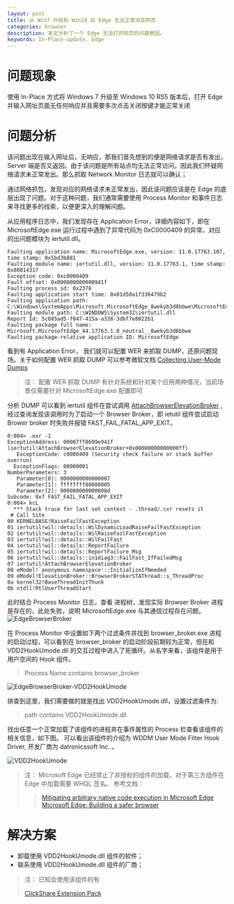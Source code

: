 ```yaml
---
layout: post
title: 从 Win7 升级到 Win10 后 Edge 无法正常浏览网页
categories: browser
description: 本文分析了一个 Edge 无法打开网页的问题原因。
keywords: In-Place-update, Edge
---
```


# 问题现象

使用 In-Place 方式将 Windows 7 升级至 Windows 10 RS5 版本后，打开 Edge 并输入网址页面无任何响应并且需要多次点击关闭按键才能正常关闭

# 问题分析

该问题出现在输入网址后，无响应，那我们首先想到的便是网络请求是否有发出，Server 端是否又返回。由于该问题是所有站点均无法正常访问，因此我们怀疑网络请求未正常发出。那么抓取 Network Monitor 日志就可以确认；

通过网络抓包，发现对应的网络请求未正常发出，因此该问题应该是在 Edge 的底层出现了问题。对于这种问题，我们通常需要使用 Process Monitor 和事件日志来寻找更多的线索，以便更深入的理解问题。

从应用程序日志中，我们发现存在 Application Error，详细内容如下，即在 MicrosoftEdge.exe 运行过程中遇到了异常代码为 0xC0000409 的异常，对应的出问题模块为 iertutil.dll。

```Windbg
Faulting application name: MicrosoftEdge.exe, version: 11.0.17763.107, time stamp: 0x5bd3b881
Faulting module name: iertutil.dll, version: 11.0.17763.1, time stamp: 0x80814317
Exception code: 0xc0000409
Fault offset: 0x000000000000941f
Faulting process id: 0x2378
Faulting application start time: 0x01d50a1f336479b2
Faulting application path: C:\Windows\SystemApps\Microsoft.MicrosoftEdge_8wekyb3d8bbwe\MicrosoftEdge.exe
Faulting module path: C:\WINDOWS\System32\iertutil.dll
Report Id: 5c685ad5-f047-415a-a338-3dbf7e8022b1
Faulting package full name: Microsoft.MicrosoftEdge_44.17763.1.0_neutral__8wekyb3d8bbwe
Faulting package-relative application ID: MicrosoftEdge
```

看到有 Application Error， 我们就可以配置 WER 来抓取 DUMP，还原问题现场。关于如何配置 WER 抓取 DUMP 可以参考微软文档 [Collecting User-Mode Dumps](https://docs.microsoft.com/en-us/windows/win32/wer/collecting-user-mode-dumps)
>注： 配置 WER 抓取  DUMP 有针对系统和针对某个应用两种情况，当前场景仅需要针对 MicrosoftEdge.exe 配置即可

分析 DUMP 可以看到 iertutil 组件在尝试调用 [AttachBrowserElevationBroker](https://i.blackhat.com/eu-18/Thu-Dec-6/eu-18-Ding-Cutting-Edge-Microsoft-Browser-Security-From-People-Who-Owned-It-wp.pdf) , 经过查询发现该调用时为了启动一个 Browser Broker，即 ietutil 组件尝试启动 Brower broker 时失败并报错 FAST_FAIL_FATAL_APP_EXIT。

```Windbg
0:004> .exr -1
ExceptionAddress: 00007ff8699e941f (iertutil!AttachBrowserElevationBroker+0x00000000000000ff)
   ExceptionCode: c0000409 (Security check failure or stack buffer overrun)
  ExceptionFlags: 00000001
NumberParameters: 3
   Parameter[0]: 0000000000000007
   Parameter[1]: ffffffff80080005
   Parameter[2]: 000000000000008d
Subcode: 0x7 FAST_FAIL_FATAL_APP_EXIT
0:004> kcL
  *** Stack trace for last set context - .thread/.cxr resets it
 # Call Site
00 KERNELBASE!RaiseFailFastException
01 iertutil!wil::details::WilDynamicLoadRaiseFailFastException
02 iertutil!wil::details::WilRaiseFailFastException
03 iertutil!wil::details::WilFailFast
04 iertutil!wil::details::ReportFailure
05 iertutil!wil::details::ReportFailure_Msg
06 iertutil!wil::details::in1diag3::FailFast_IfFailedMsg
07 iertutil!AttachBrowserElevationBroker
08 eModel!`anonymous namespace'::InitializeIfNeeded
09 eModel!ElevationBroker::BrowserBrokerSTAThread::s_ThreadProc
0a kernel32!BaseThreadInitThunk
0b ntdll!RtlUserThreadStart
```

此时结合 Process  Monitor 日志，查看 进程树，发现实际 Browser Broker 进程是存在的，此处失败，说明 MicrosoftEdge.exe 与其通信过程存在问题。
![EdgeBrowserBroker](https://crushonme-1256821258.cos.ap-shanghai.myqcloud.com/EdgeBrowserBroker.png)

在 Process  Monitor 中设置如下两个过滤条件并找到 browser_broker.exe 进程的启动过程，可以看到在 browser_broker 的启动阶段前期较为正常，但在和 VDD2HookUmode.dll 的交互过程中进入了死循环。从名字来看，该组件是用于用户空间的 Hook 组件。

> Process Name contains browser_broker

![EdgeBrowserBroker-VDD2HookUmode](https://crushonme-1256821258.cos.ap-shanghai.myqcloud.com/EdgeBrowserBroker-VDD2HookUmode.png)

排查到这里，我们需要做的就是找出 VDD2HookUmode.dll，设置过滤条件为:

> path contains VDD2HookUmode.dll

找出任意一个正常加载了该组件的进程并在事件属性的 Process 栏查看该组件的相关信息，如下图。 可以看出该组件的介绍为 WDDM User Mode Filter Hook Driver, 开发厂商为 datronicssoft Inc. 。

![VDD2HookUmode](https://crushonme-1256821258.cos.ap-shanghai.myqcloud.com/VDD2HookUmode.png)

>注： Microsoft Edge 已经禁止了非授权的组件的加载，对于第三方组件在 Edge 中加载需要 WHQL 签名。
>参考文档：
>
>>[Mitigating arbitrary native code execution in Microsoft Edge](https://blogs.windows.com/msedgedev/2017/02/23/mitigating-arbitrary-native-code-execution/#5Kl88ui7Z5rm60Od.97)
>>[Microsoft Edge: Building a safer browser](https://blogs.windows.com/msedgedev/2015/05/11/microsoft-edge-building-a-safer-browser/#TkIdQFTjTXTlp45K.97)

# 解决方案

- 卸载使用 VDD2HookUmode.dll 组件的软件；
- 联系使用 VDD2HookUmode.dll 组件的厂商；

>注： 已知会使用该组件的有
>
> [ClickShare Extension Pack](https://www.barco.com/en/product/clickshare-extension-pack)